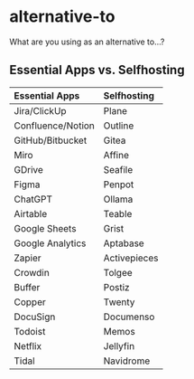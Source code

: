 # alternative-to
What are you using as an alternative to...?


## Essential Apps vs. Selfhosting

| Essential Apps       | Selfhosting   |
| :------------------- | :------------ |
| Jira/ClickUp         | Plane         |
| Confluence/Notion    | Outline       |
| GitHub/Bitbucket     | Gitea         |
| Miro                 | Affine        |
| GDrive               | Seafile       |
| Figma                | Penpot        |
| ChatGPT              | Ollama        |
| Airtable             | Teable         |
| Google Sheets        | Grist         |
| Google Analytics     | Aptabase      |
| Zapier               | Activepieces  |
| Crowdin              | Tolgee        |
| Buffer               | Postiz        |
| Copper               | Twenty        |
| DocuSign             | Documenso     |
| Todoist              | Memos         |
| Netflix              | Jellyfin      |
| Tidal                | Navidrome     |
